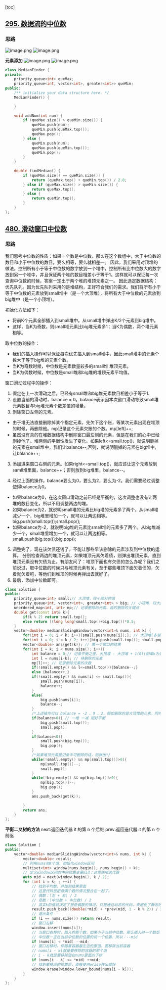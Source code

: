[toc]
## [295. 数据流的中位数](https://leetcode-cn.com/problems/find-median-from-data-stream/)
### 思路
![image.png](https://note.youdao.com/yws/res/4234/WEBRESOURCE853d35e205ea01670f7d0fb380904978)
![image.png](https://note.youdao.com/yws/res/4236/WEBRESOURCE2dbff3023cc215871fbb79eca12121bc)

**元素添加**
![image.png](https://note.youdao.com/yws/res/4239/WEBRESOURCE2ce3d6c12a02b3e2fae7fae0199ad1dd)
![image.png](https://note.youdao.com/yws/res/4241/WEBRESOURCE65eec56763aa64d8422e7a3ca611704e)

```cpp
class MedianFinder {
private:
    priority_queue<int> queMax;
    priority_queue<int, vector<int>, greater<int>> queMin;
public:
    /** initialize your data structure here. */
    MedianFinder() {

    }
    
    void addNum(int num) {
        if (queMax.size() > queMin.size()) {
            queMax.push(num);
            queMin.push(queMax.top());
            queMax.pop();
        } else {
            queMin.push(num);
            queMax.push(queMin.top());
            queMin.pop();
        }
    }
    
    double findMedian() {
        if (queMax.size() == queMin.size()) {
            return (queMax.top() + queMin.top()) / 2.0;
        } else if (queMax.size() > queMin.size()) {
            return queMax.top();
        } else {
            return queMin.top();
        }
    }
};
```

## [480. 滑动窗口中位数](https://leetcode-cn.com/problems/sliding-window-median/)
### 思路
我们思考中位数的性质：如果一个数是中位数，那么在这个数组中，大于中位数的数目和小于中位数的数目，要么相等，要么就相差一。
因此，我们采用对顶堆的做法，控制所有小于等于中位数的数字放到一个堆中，控制所有比中位数大的数字放到另一个堆中，并且保证两个堆的数目相差小于等于1。这样就可以保证每一次查询中位数的时候，答案一定出于两个堆的堆顶元素之一。
因此选定数据结构：优先队列。因为优先队列采用的是堆结构，正好符合我们的需求。我们将所有小于等于中位数的元素放到small堆中（是一个大顶堆），将所有大于中位数的元素放到big堆中（是一个小顶堆）。

初始化方法如下：

* 将前K个元素全部插入到small堆中。从small堆中弹出K/2个元素到big堆中。
* 这样，当K为奇数，则small堆元素比big堆元素多1；当K为偶数，两个堆元素相等。
 
取中位数的操作：

* 我们的插入操作可以保证每次优先插入到small堆中，因此small堆中的元素个数大于等于big堆的元素个数。
* 当K为奇数时候，中位数是元素数量较多的small堆 堆顶元素。
* 当K为偶数时候，中位数是small堆和big堆的堆顶元素平均值。

窗口滑动过程中的操作：

1. 假定在上一次滑动之后，已经有small堆和big堆元素数目相差小于等于1.
2. 设置当前的滑动时，balance = 0。balance表示因本次窗口滑动导致small堆元素数目与big堆元素个数差值的增量。
2. 删除窗口左侧的元素。
* 由于堆无法直接删除掉某个指定元素，先欠下这个账，等某次元素出现在堆顶的时候，再删除他。mp记录这个元素欠账的个数。mp[left]++;
* 虽然没有真的在堆数据结构中删除窗口最左侧的元素，但是在我们的心中已经删掉他了。堆两侧的平衡性发生了变化。如果left<=small.top()，就说明删掉的元素在small堆中，我们让balance--;否则，就说明删掉的元素在big堆中，让balance++;

3. 添加进来窗口右侧的元素。如果right<=small.top()，就应该让这个元素放到samll堆里面，balance++；否则放到big堆里，balance--。

4. 经过上面的操作，balance要么为0，要么为2，要么为-2。我们需要经过调整使得balance为0。
* 如果balance为0，在这次窗口滑动之前已经是平衡的，这次调整也没有让两堆的数目变化，所以不用调整两边的堆。
* 如果balance为2，就说明small堆的元素比big堆的元素多了两个。从small堆减少一个，big堆里增加一个，就可以让两边相等。big.push(small.top());small.pop();
* 如果balance为-2，就说明big堆的元素比small堆的元素多了两个。从big堆减少一个，small堆里增加一个，就可以让两边相等。small.push(big.top());big.pop();
5. 调整完了，现在该欠债还钱了。不能让那些早该删除的元素涉及到中位数的运算。
分别检查两边的堆顶元素，如果堆顶元素欠着债，则弹出堆顶元素，直到堆顶元素没有欠债为止。有朋友问了：堆顶下面也有欠债的怎么办呢？我们之前说过，取中位数的时候只与堆顶元素有关，至于那些堆顶下面欠着债的，欠着就欠着吧，等他们到堆顶的时候再弹出去就好了。
6. 最后，添加中位数即可。

```cpp
class Solution {
public:
    priority_queue<int> small;// 大顶堆，较小部分的值
    priority_queue<int, vector<int>, greater<int> > big; // 小顶堆，较大部分的值
    unordered_map<int, int> mp;// 记录删除的元素、延时删除的关键点
    double get(const int& k){
        if(k % 2) return small.top();
        else return ((long long)small.top()+big.top())*0.5;
    }
    vector<double> medianSlidingWindow(vector<int>& nums, int k) {
        for(int i = 0; i < k; i++){small.push(nums[i]);}; // 大顶堆(多装一个、或相等)。
        for(int i = 0; i < k / 2; i++){big.push(small.top()); small.pop();}  // 此时 大顶堆和小顶堆的状态是平衡的
        vector<double> ans{get(k)}; // 第一个窗口的结果
        for(int i = k; i < nums.size(); i++){
            int balance = 0;// 记录平衡之差，大顶堆 - 大顶堆 + 1(0)(如果k为偶数为0， 奇数为1)
            int l = nums[i-k]; // 待删除的元素
            mp[l]++; // 记录删除元素的次数
            if(!small.empty() && l<=small.top()){balance--;}
            else {balance++;}
            if(!small.empty() && nums[i] <= small.top()){
                small.push(nums[i]);
                balance++;
            }
            else{
                big.push(nums[i]);
                balance--;
            }
            /*上述操作可以 balance = -2 、0 、2，假如删除的是大顶堆的元素，同时插入的元素是插入到小顶堆则 balance = -2*/
            if(balance>0){ // 一增 一减 刚好平衡
                big.push(small.top());
                small.pop();
            }
            if(balance<0){
                small.push(big.top());
                big.pop();
            }
            /*如果堆顶元素是记录中可删除的话，则弹出*/
            while(!small.empty() && mp[small.top()]>0){
                mp[small.top()]--;
                small.pop();
            }
            while(!big.empty() && mp[big.top()]>0){
                mp[big.top()]--;
                big.pop();
            }
            ans.push_back(get(k));
            
        }
        return ans;
    }
};
```

**平衡二叉树的方法**
next:返回迭代器 it 的第 n 个后继
prev:返回迭代器 it 的第 n 个前驱
```cpp
class Solution {
public:
    vector<double> medianSlidingWindow(vector<int>& nums, int k) {
        vector<double> result;
        // 利用nums前K个值，初始化window区间
        multiset<int> window(nums.begin(), nums.begin() + k);
        // 定义window区间的中间位置变量mid；这里使用迭代器
        auto mid = next(window.begin(), k / 2);
        for (int i = k; ; ++i) {
            // 找到平均数，并加到结果里面
            // 这里代码是把奇偶个数的情况整合在一起了。
            // 偶数：(左 + 右) / 2
            // 奇数：(中位数 + 中位数) / 2
            // 其实k的值就决定了是奇偶数的情况，只是通过动态的代码，来避免了静态的if else分支
            result.push_back((double(*mid) + *prev(mid, 1 - k % 2)) / 2);
            // 退出条件
            if (i == nums.size()) return result;
            // 窗口右移
            window.insert(nums[i]);
            // 当窗口右移时，插入的那个数，如果小于当前中位数，那么插入时一个数后
            // 中位数一定在当前中位数的位置的前一个位置，所以：--mid
            if (nums[i] < *mid) --mid;
            // 窗口右移时，伴随着容器最左边的那值，要移除当前容器
            // nums[i - k]就是要移除的容器的那个值
            // i - k就是要移除值在nums里面的下标
            if (nums[i - k] <= *mid) ++mid;
            // 找到要移出的位置后，直接使用erase移出就好
            window.erase(window.lower_bound(nums[i - k]));
        }
    }
};
```